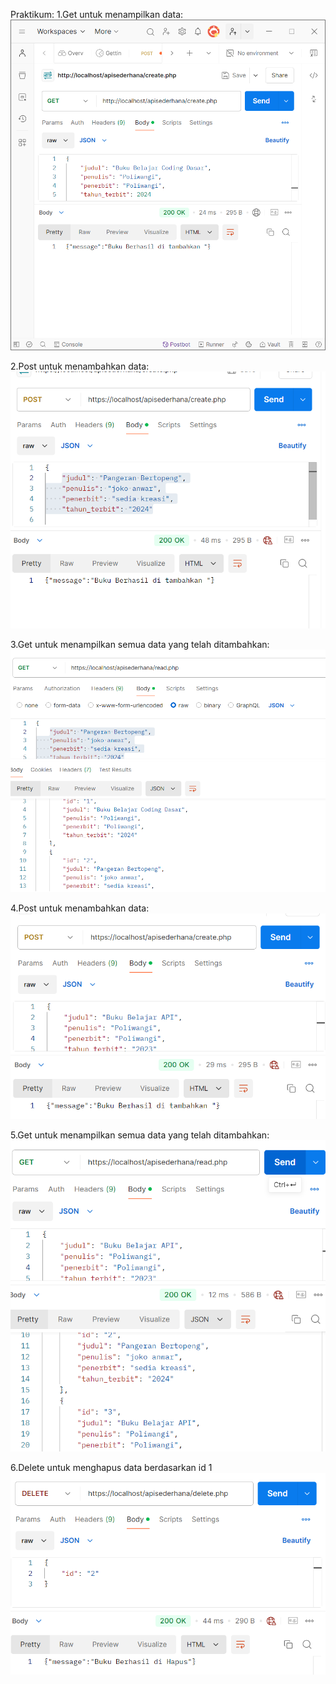 Praktikum:
1.Get untuk menampilkan data:
![Screenshoot apisederhana](images/createphp.png)

2.Post untuk menambahkan data:
![Screenshoot apisederhana](images/postpangeran.png)

3.Get untuk menampilkan semua data yang telah ditambahkan:
![Screenshoot apisederhana](images/getphp.png)

4.Post untuk menambahkan data:
![Screenshoot apisederhana](images/postbukuapi.png)

5.Get untuk menampilkan semua data yang telah ditambahkan:
![Screenshoot apisederhana](images/getbukuapi.png)

6.Delete untuk menghapus data berdasarkan id 1
![Screenshoot apisederhana](images/delete1.png)
